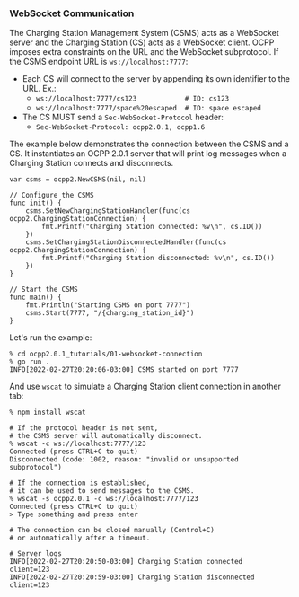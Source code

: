 ### WebSocket Communication
The Charging Station Management System (CSMS) acts as a WebSocket server and the Charging Station (CS) acts as a WebSocket client. OCPP imposes extra constraints on the URL and the WebSocket subprotocol. If the CSMS endpoint URL is `ws://localhost:7777`:

- Each CS will connect to the server by appending its own identifier to the URL. Ex.:
  - `ws://localhost:7777/cs123            # ID: cs123`
  - `ws://localhost:7777/space%20escaped  # ID: space escaped`
- The CS MUST send a `Sec-WebSocket-Protocol` header:
  - `Sec-WebSocket-Protocol: ocpp2.0.1, ocpp1.6`

The example below demonstrates the connection between the CSMS and a CS. It instantiates an OCPP 2.0.1 server that will print log messages when a Charging Station connects and disconnects.

```
var csms = ocpp2.NewCSMS(nil, nil)

// Configure the CSMS
func init() {
	csms.SetNewChargingStationHandler(func(cs ocpp2.ChargingStationConnection) {
		fmt.Printf("Charging Station connected: %v\n", cs.ID())
	})
	csms.SetChargingStationDisconnectedHandler(func(cs ocpp2.ChargingStationConnection) {
		fmt.Printf("Charging Station disconnected: %v\n", cs.ID())
	})
}

// Start the CSMS
func main() {
	fmt.Println("Starting CSMS on port 7777")
	csms.Start(7777, "/{charging_station_id}")
}
```

Let's run the example:
```
% cd ocpp2.0.1_tutorials/01-websocket-connection
% go run .
INFO[2022-02-27T20:20:06-03:00] CSMS started on port 7777
```

And use `wscat` to simulate a Charging Station client connection in another tab:
```
% npm install wscat

# If the protocol header is not sent,
# the CSMS server will automatically disconnect.
% wscat -c ws://localhost:7777/123
Connected (press CTRL+C to quit)
Disconnected (code: 1002, reason: "invalid or unsupported subprotocol")

# If the connection is established,
# it can be used to send messages to the CSMS.
% wscat -s ocpp2.0.1 -c ws://localhost:7777/123
Connected (press CTRL+C to quit)
> Type something and press enter

# The connection can be closed manually (Control+C)
# or automatically after a timeout.

# Server logs
INFO[2022-02-27T20:20:50-03:00] Charging Station connected      client=123
INFO[2022-02-27T20:20:59-03:00] Charging Station disconnected   client=123
```